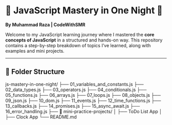 # 🧠 JavaScript Mastery in One Night 🚀  
**By Muhammad Raza | CodeWithSMR**

Welcome to my JavaScript learning journey where I mastered the **core concepts of JavaScript** in a structured and hands-on way. This repository contains a step-by-step breakdown of topics I’ve learned, along with examples and mini projects.

---

## 📁 Folder Structure

js-mastery-in-one-night/
├── 01_variables_and_constants.js
├── 02_data_types.js
├── 03_operators.js
├── 04_conditionals.js
├── 05_functions.js
├── 06_arrays.js
├── 07_loops.js
├── 08_objects.js
├── 09_json.js
├── 10_dom.js
├── 11_events.js
├── 12_time_functions.js
├── 13_callbacks.js
├── 14_promises.js
├── 15_async_await.js
├── 16_error_handling.js
├── 📁 mini-practice-projects/
│ ├── ToDo List App
│ ├── Clock App
└── README.md
